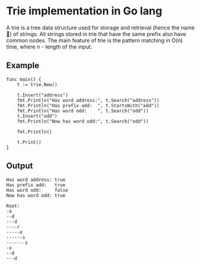 # Trie implementation in Go lang
A trie is a tree data structure used for storage and retrieval (hence the name 🌚) of strings. 
All strings stored in trie that have the same prefix also have common nodes.
The main feature of trie is the pattern matching in O(n) time, where n - length of the input.

## Example
```
func main() {
	t := trie.New()

	t.Insert("address")
	fmt.Println("Has word address:", t.Search("address"))
	fmt.Println("Has prefix add:  ", t.StartsWith("add"))
	fmt.Println("Has word odd:    ", t.Search("odd"))
	t.Insert("odd")
	fmt.Println("Now has word odd:", t.Search("odd"))

	fmt.Println()

	t.Print()
}
```
## Output
```
Has word address: true
Has prefix add:   true
Has word odd:     false
Now has word odd: true

Root:
-a
--d
---d
----r
-----e
------s
-------s
-o
--d
---d
```